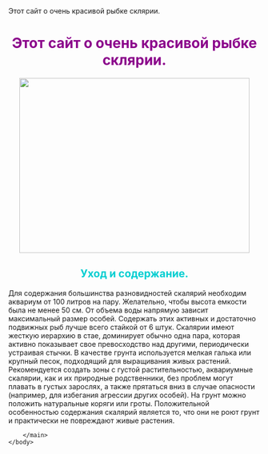 <html> 
    <head>
        <title>Розовая скалярия</title>
        </head> 
    <body> 
        Этот сайт о очень красивой рыбке склярии.</
        <header> 
            <h1 style="text-align:center; color:DarkMagenta">Этот сайт о очень красивой рыбке склярии.</h1>
        </header>
        <main>
            <p style="text-align:center">
           <img src="https://fanfishka.ru/uploads/posts/2020-05/1590253955_pterophyllum-glofish-9.jpg"width="460px" height="350px"/>
           </p>
           <h2 style="text-align:center; color:DarkTurquoise">Уход и содержание.</h2>
           <p>Для содержания большинства разновидностей скалярий необходим аквариум от 100 литров на пару. Желательно, чтобы высота емкости была не менее 50 см. От объема воды напрямую зависит максимальный размер особей. Содержать этих активных и достаточно подвижных рыб лучше всего стайкой от 6 штук. Скалярии имеют жесткую иерархию в стае, доминирует обычно одна пара, которая активно показывает свое превосходство над другими, периодически устраивая стычки. В качестве грунта используется мелкая галька или крупный песок, подходящий для выращивания живых растений. Рекомендуется создать зоны с густой растительностью, аквариумные скалярии, как и их природные родственники, без проблем могут плавать в густых зарослях, а также прятаться вниз в случае опасности (например, для избегания агрессии других особей). На грунт можно положить натуральные коряги или гроты. Положительной особенностью содержания скалярий является то, что они не роют грунт и практически не повреждают живые растения.</p>

        </main>       
    </body>
</html>
